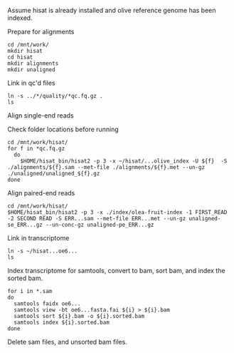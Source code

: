 Assume hisat is already installed and olive reference genome has been indexed. 

Prepare for alignments
```
cd /mnt/work/
mkdir hisat
cd hisat
mkdir alignments
mkdir unaligned
```

Link in qc'd files
```
ln -s ../*/quality/*qc.fq.gz .
ls
```

Align single-end reads

Check folder locations before running
```
cd /mnt/work/hisat/
for f in *qc.fq.gz
  do
    $HOME/hisat_bin/hisat2 -p 3 -x ~/hisat/...olive_index -U ${f}  -S ./alignments/${f}.sam --met-file ./alignments/${f}.met --un-gz ./unaligned/unaligned_${f}.gz
done
```

Align paired-end reads
```
cd /mnt/work/hisat/
$HOME/hisat_bin/hisat2 -p 3 -x ./index/olea-fruit-index -1 FIRST_READ -2 SECOND READ -S ERR...sam --met-file ERR...met --un-gz unaligned-se_ERR...gz --un-conc-gz unaligned-pe_ERR...gz
```

Link in transcriptome
```
ln -s ~/hisat...oe6...
ls
```
Index transcriptome for samtools, convert to bam, sort bam, and index the sorted bam.
```
for i in *.sam
do
  samtools faidx oe6...
  samtools view -bt oe6...fasta.fai ${i} > ${i}.bam
  samtools sort ${i}.bam -o ${i}.sorted.bam
  samtools index ${i}.sorted.bam 
done
```

Delete sam files, and unsorted bam files. 
